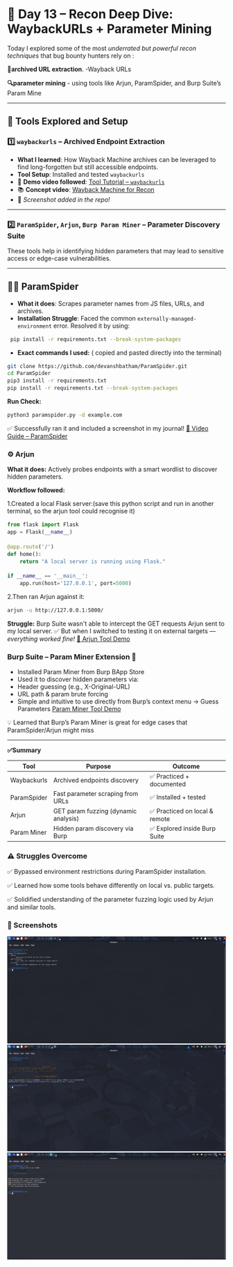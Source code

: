 # 📘 Day 13 – Recon Deep Dive: WaybackURLs + Parameter Mining

Today I explored some of the most *underrated but powerful recon techniques* that bug bounty hunters rely on : 
 <p> <b>🔄archived URL extraction</b>. -Wayback URLs </p>
 <p> <b> 🔍parameter mining</b>  - using tools like Arjun, ParamSpider, and Burp Suite’s Param Mine </p>

---

## 🔨 Tools Explored and Setup

### 1️⃣ `waybackurls` – Archived Endpoint Extraction
- **What I learned**: How Wayback Machine archives can be leveraged to find long-forgotten but still accessible endpoints.
- **Tool Setup**: Installed and tested `waybackurls`
- 🎥 **Demo video followed**: [Tool Tutorial – `waybackurls`](https://youtu.be/-zsYi0_xWbo?si=_OZYnrrva8iqz12Q)  
- 📚 **Concept video**: [Wayback Machine for Recon](https://youtu.be/ts1tu1BiSuY?si=bheFU-TP_Y7xUuO9)
- 📸 *Screenshot added in the repo!*

---

### 2️⃣ `ParamSpider`, `Arjun`, `Burp Param Miner` – Parameter Discovery Suite

These tools help in identifying hidden parameters that may lead to sensitive access or edge-case vulnerabilities.

---

## 🕵️‍♂️ ParamSpider

- **What it does**: Scrapes parameter names from JS files, URLs, and archives.
- **Installation Struggle**: Faced the common `externally-managed-environment` error. Resolved it by using:
 ```bash
  pip install -r requirements.txt --break-system-packages
```
- **Exact commands I used:** ( copied and pasted directly into the terminal)
```bash
git clone https://github.com/devanshbatham/ParamSpider.git
cd ParamSpider
pip3 install -r requirements.txt
pip install -r requirements.txt --break-system-packages
```
**Run Check:**

```bash
python3 paramspider.py -d example.com
```
✅ Successfully ran it and included a screenshot in my journal!
[🎥 Video Guide – ParamSpider](https://youtu.be/ouEUEitRUfg?si=FKRJ_h_0IMeLbMnE)
### ⚙️ Arjun
**What it does:** Actively probes endpoints with a smart wordlist to discover hidden parameters.
<p><b>Workflow followed:</b></p>
<p>1.Created a local Flask server:(save this python script and run in another terminal, so the arjun tool could recognise it)</p>

```python 
from flask import Flask
app = Flask(__name__)

@app.route('/')
def home():
    return "A local server is running using Flask."
    
if __name__ == '__main__':
    app.run(host='127.0.0.1', port=5000)
```
 2.Then ran Arjun against it:
```bash
arjun -u http://127.0.0.1:5000/
```
**Struggle:** Burp Suite wasn't able to intercept the GET requests Arjun sent to my local server.
  ✅ But when I switched to testing it on external targets —   *everything worked fine!*
[🎥 Arjun Tool Demo](https://youtu.be/wRPxbz_Ht3k?si=iP7bVm2LZXcyxtWg)
### Burp Suite – Param Miner Extension 🧪
- Installed Param Miner from Burp BApp Store
- Used it to discover hidden parameters via:
- Header guessing (e.g., X-Original-URL)
- URL path & param brute forcing
- Simple and intuitive to use directly from Burp’s context menu → Guess Parameters
 [Param Miner Tool Demo](https://youtu.be/IYk7-xvOMOo?si=5BJcx6MP2qZbp_w2)
<p>💡 Learned that Burp’s Param Miner is great for edge cases that ParamSpider/Arjun might miss</p>

---
**✅Summary**


| Tool        | Purpose                              | Outcome                       |
| ----------- | ------------------------------------ | ----------------------------- |
| Waybackurls | Archived endpoints discovery         | ✅ Practiced + documented      |
| ParamSpider | Fast parameter scraping from URLs    | ✅ Installed + tested          |
| Arjun       | GET param fuzzing (dynamic analysis) | ✅ Practiced on local & remote |
| Param Miner | Hidden param discovery via Burp      | ✅ Explored inside Burp Suite  |
### ⚠️ Struggles Overcome
<p>✅ Bypassed environment restrictions during ParamSpider installation.</p>
<p>✅ Learned how some tools behave differently on local vs. public targets.</p>
<p>✅ Solidified understanding of the parameter fuzzing logic used by Arjun and similar tools.</p>

### 📸 Screenshots
[![✅ waybackurls demo result](images/day13-waybackurls.png)](images/day13-waybackurls.png)
[![✅ ParamSpider install screenshot](images/day13-paramspider.png)](images/day13-paramspider.png) 
[![✅ Arjun Tool screenshot](images/day13-arjun.png)](images/day13-arjun.png)










